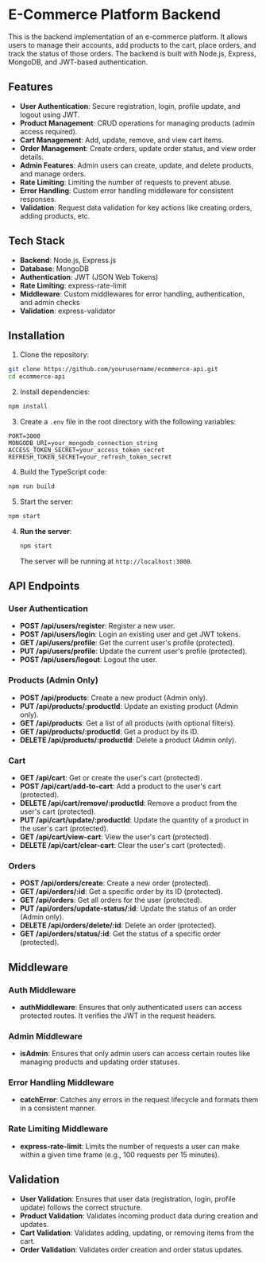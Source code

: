# E-Commerce Platform Backend

This is the backend implementation of an e-commerce platform. It allows users to manage their accounts, add products to the cart, place orders, and track the status of those orders. The backend is built with Node.js, Express, MongoDB, and JWT-based authentication. 

## Features

- **User Authentication**: Secure registration, login, profile update, and logout using JWT.
- **Product Management**: CRUD operations for managing products (admin access required).
- **Cart Management**: Add, update, remove, and view cart items.
- **Order Management**: Create orders, update order status, and view order details.
- **Admin Features**: Admin users can create, update, and delete products, and manage orders.
- **Rate Limiting**: Limiting the number of requests to prevent abuse.
- **Error Handling**: Custom error handling middleware for consistent responses.
- **Validation**: Request data validation for key actions like creating orders, adding products, etc.

## Tech Stack

- **Backend**: Node.js, Express.js
- **Database**: MongoDB
- **Authentication**: JWT (JSON Web Tokens)
- **Rate Limiting**: express-rate-limit
- **Middleware**: Custom middlewares for error handling, authentication, and admin checks
- **Validation**: express-validator

## Installation

1. Clone the repository:
```bash
git clone https://github.com/yourusername/ecommerce-api.git
cd ecommerce-api
```

2. Install dependencies:
```bash
npm install
```

3. Create a `.env` file in the root directory with the following variables:
```env
PORT=3000
MONGODB_URI=your_mongodb_connection_string
ACCESS_TOKEN_SECRET=your_access_token_secret
REFRESH_TOKEN_SECRET=your_refresh_token_secret
```

4. Build the TypeScript code:
```bash
npm run build
```

5. Start the server:
```bash
npm start
```

4. **Run the server**:

    ```bash
    npm start
    ```

    The server will be running at `http://localhost:3000`.

## API Endpoints

### User Authentication

- **POST /api/users/register**: Register a new user.
- **POST /api/users/login**: Login an existing user and get JWT tokens.
- **GET /api/users/profile**: Get the current user's profile (protected).
- **PUT /api/users/profile**: Update the current user's profile (protected).
- **POST /api/users/logout**: Logout the user.

### Products (Admin Only)

- **POST /api/products**: Create a new product (Admin only).
- **PUT /api/products/:productId**: Update an existing product (Admin only).
- **GET /api/products**: Get a list of all products (with optional filters).
- **GET /api/products/:productId**: Get a product by its ID.
- **DELETE /api/products/:productId**: Delete a product (Admin only).

### Cart

- **GET /api/cart**: Get or create the user's cart (protected).
- **POST /api/cart/add-to-cart**: Add a product to the user's cart (protected).
- **DELETE /api/cart/remove/:productId**: Remove a product from the user's cart (protected).
- **PUT /api/cart/update/:productId**: Update the quantity of a product in the user's cart (protected).
- **GET /api/cart/view-cart**: View the user's cart (protected).
- **DELETE /api/cart/clear-cart**: Clear the user's cart (protected).

### Orders

- **POST /api/orders/create**: Create a new order (protected).
- **GET /api/orders/:id**: Get a specific order by its ID (protected).
- **GET /api/orders**: Get all orders for the user (protected).
- **PUT /api/orders/update-status/:id**: Update the status of an order (Admin only).
- **DELETE /api/orders/delete/:id**: Delete an order (protected).
- **GET /api/orders/status/:id**: Get the status of a specific order (protected).

## Middleware

### Auth Middleware

- **authMiddleware**: Ensures that only authenticated users can access protected routes. It verifies the JWT in the request headers.

### Admin Middleware

- **isAdmin**: Ensures that only admin users can access certain routes like managing products and updating order statuses.

### Error Handling Middleware

- **catchError**: Catches any errors in the request lifecycle and formats them in a consistent manner.

### Rate Limiting Middleware

- **express-rate-limit**: Limits the number of requests a user can make within a given time frame (e.g., 100 requests per 15 minutes).

## Validation

- **User Validation**: Ensures that user data (registration, login, profile update) follows the correct structure.
- **Product Validation**: Validates incoming product data during creation and updates.
- **Cart Validation**: Validates adding, updating, or removing items from the cart.
- **Order Validation**: Validates order creation and order status updates.

